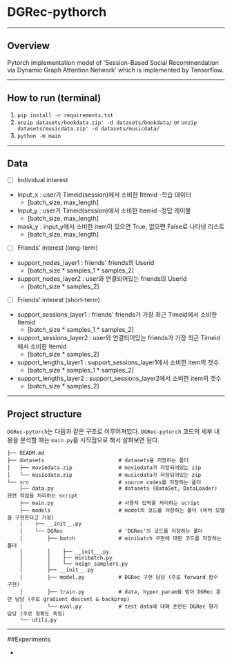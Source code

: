 
# DGRec-pythorch

---
## Overview
Pytorch implementation model of 'Session-Based Social Recommendation via Dynamic Graph Attention Network' which is implemented by Tensorflow.

---
## How to run (terminal)
1. `pip install -r requirements.txt`
2. `unzip datasets/bookdata.zip' -d datasets/bookdata/` or `unzip datasets/musicdata.zip' -d datasets/musicdata/`
3. `python -m main`

---
## Data
* [ ] Individual interest
- Input_x : user가 Timeid(session)에서 소비한 Itemid -학습 데이터
    * [batch_size, max_length]
- Input_y : user가 Timeid(session)에서 소비한 Itemid -정답 레이블
    * [batch_size, max_length]
- mask_y : input_y에서 소비한 item이 있으면 True, 없으면 False로 나타낸 리스트
    * [batch_size, max_length]
* [ ] Friends' interest (long-term)
- support_nodes_layer1 : friends' friends의 Userid
    * [batch_size * samples_1 * samples_2]
- support_nodes_layer2 : user와 연결되어있는 friends의 Userid
    * [batch_size * samples_2]
* [ ] Friends' interest (short-term)
- support_sessions_layer1 : friends' friends가 가장 최근 Timeid에서 소비한 Itemid
    * [batch_size * samples_1 * samples_2]
- support_sessions_layer2 : user와 연결되어있는 friends가 가장 최근 Timeid에서 소비한 Itemid
    * [batch_size * samples_2]
- support_lengths_layer1 : support_sessions_layer1에서 소비한 item의 갯수
    * [batch_size * samples_1 * samples_2]
- support_lengths_layer2 : support_sessions_layer2에서 소비한 item의 갯수
    * [batch_size * samples_2]

---
## Project structure
`DGRec-pytorch`는 다음과 같은 구조로 이루어져있다. `DGRec-pytorch` 코드의 세부 내용을 분석할 때는 `main.py`를 시작점으로 해서 살펴보면 된다. 

```shell
├── READM.md
├── datasets                        # datasets을 저장하는 폴더
│   ├── moviedata.zip               # moviedata가 저장되어있는 zip
│   └── musicdata.zip               # musicdata가 저장되어있는 zip
└── src                             # source codes를 저장하는 폴더
    ├── data.py                     # datasets (DataSet, DataLoader) 관련 작업을 처리하는 script
    ├── main.py                     # 사용자 입력을 처리하는 script
    ├── models                      # model의 코드를 저장하는 폴더 (여러 모델을 구현한다고 가정)
    │    ├── __init__.py
    │    └── DGRec                  # 'DGRec'의 코드를 저장하는 폴더
    │        ├── batch              # minibatch 구현에 대한 코드를 저장하는 폴더
    │        │    ├── __init__.py
    │        │    ├── minibatch.py
    │        │    └── neign_samplers.py
    │        ├── __init__.py
    │        ├── model.py           # DGRec 구현 담당 (주로 forward 함수 구현)
    │        ├── train.py           # data, hyper_param을 받아 DGRec 훈련 담당 (주로 gradient descent & backprop)
    │        └── eval.py            # test data에 대해 훈련된 DGRec 평가 담당 (주로 정확도 측정)
    └── utils.py
```

---
##Experiments


-